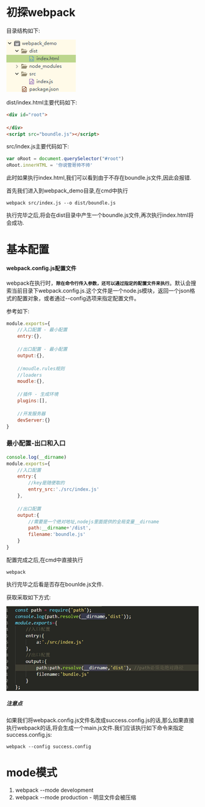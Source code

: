 # 初探webpack

目录结构如下:

![alt text](imgs/demo_folder.png) 

dist/index.html主要代码如下:

~~~html
<div id="root">
			
</div>
<script src="boundle.js"></script>
~~~

src/index.js主要代码如下:

~~~js
var oRoot = document.querySelector("#root")
oRoot.innerHTML = '你说管哥帅不帅'
~~~

此时如果执行index.html,我们可以看到由于不存在boundle.js文件,因此会报错.

首先我们进入到webpack_demo目录,在cmd中执行

~~~
webpack src/index.js --o dist/boundle.js
~~~

执行完毕之后,将会在dist目录中产生一个boundle.js文件,再次执行index.html将会成功.



# 基本配置

#### webpack.config.js配置文件

webpack在执行时，**`除在命令行传入参数，还可以通过指定的配置文件来执行`**。默认会搜索当前目录下webpack.config.js.这个文件是一个node.js模块，返回一个json格式的配置对象，或者通过--config选项来指定配置文件。

参考如下:

~~~js
module.exports={
	//入口配置 - 最小配置
	entry:{},
	
	//出口配置 - 最小配置
	output:{},
	
	//moudle.rules规则
	//loaders
	moudle:{},
	
	//插件 - 生成环境
	plugins:[],
	
	//开发服务器
	devServer:{}
}
~~~



### 最小配置-出口和入口

~~~js
console.log(__dirname)
module.exports={
	//入口配置
	entry:{
		//key是随便取的
		entry_src:'./src/index.js'
	},
	
	//出口配置
	output:{
		//需要是一个绝对地址,nodejs里面提供的全局变量__dirname
		path:__dirname+'/dist',
		filename:'boundle.js'
	}
}

~~~

配置完成之后,在cmd中直接执行

~~~
webpack
~~~

执行完毕之后看是否存在bounlde.js文件.

获取采取如下方式:

![alt text](imgs/config.png) 

##### 注意点

如果我们将webpack.config.js文件名改成success.config.js的话,那么如果直接执行webpack的话,将会生成一个main.js文件.我们应该执行如下命令来指定success.config.js:

~~~
webpack --config success.config
~~~



# mode模式

1. webpack --mode development
2. webpack --mode production - 明显文件会被压缩